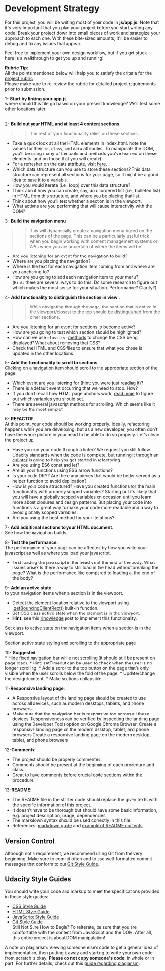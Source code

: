 # Development Strategy
For this project, you will be writing most of your code in **js/app.js**. Note that it's very important that you plan your project before you start writing any code! Break your project down into small pieces of work and strategize your approach to each one. With these bite-sized amounts, it'll be easier to debug and fix any issues that appear.

Feel free to implement your own design workflow, but if you get stuck -- here is a walkthrough to get you up and running!

**Rubric Tip**: <br>
All the points mentioned below will help you to satisfy the criteria for the [project rubric](./Project-1-Landing-Page/Landing-Page-rubric.md).<br> 
  Please make sure to re-review the rubric for detailed project requirements prior to submission.

1- **Start by linking your app.js**. <br>
    where should this file go based on your present knowledge? We’ll test some other locations later.<br><br>

2- **Build out your HTML and at least 4 content sections**.<br> 
>>The rest of your functionality relies on these sections.
   * Take a quick look at all the HTML elements in index.html. Note the values for their `id`, `class`, and `data` attributes. To manipulate the DOM, you'll be using many of the tools and methods you've learned on these elements (and on those that you will create).
   * For a refresher on the data attribute, visit [here](https://www.w3schools.com/tags/att_data-.asp).
   * Which data structure can you use to store these sections? This data structure can represent all sections for your page, so it might be a good idea to save it to a variable.
   * How you would iterate (i.e., loop) over this data structure?
   * Think about how you can create, say, an unordered list (i.e., bulleted list) in HTML from this structure, and where you be placing that list.
   * Think about how you’ll test whether a section is in the viewport.
   * What actions are you performing that will cause interactivity with the DOM?
  
3- **Build the navigation menu**.<br> 
>>This will dynamically create a navigation menu based on the sections of the page. 
     This can be a particularly useful trick when you begin working with content management systems or APIs when you are uncertain of where the items will be.
   * Are you listening for an event for the navigation to build?
   * Where are you placing the navigation?
   * Where is the text for each navigation item coming from and where are you anchoring to?
   * How are you going to add each navigation item to your menu? <br>(`Hint`: there are several ways to do this. 
                                                                  Do some research to figure out which makes the most sense for your situation. Performance? Clarity?).<br>
    
4- **Add functionality to distinguish the section in view** . <br> 
>>While navigating through the page, the section that is active in the viewport/closest to the top should be distinguished from the other sections.
   * Are you listening for an event for sections to become active?
   * How are you going to test which section should be highlighted?
   * How can we use `classList` [methods](https://developer.mozilla.org/en-US/docs/Web/API/Element/classList#Methods) to change the CSS being displayed? What about removing that CSS?
   * Check the HTML and CSS files to ensure that what you chose is updated in the other locations.<br>

5- **Add the functionality to scroll to sections**.<br>Clicking on a navigation item should scroll to the appropriate section of the page.<br>
   * Which event are you listening for (hint: you were just reading it)?
   * There is a default event occurring that we need to stop. How?
   * If you don’t recall how HTML page anchors work, [read more](https://developer.mozilla.org/en-US/docs/Web/HTML/Element/a#Examples) to figure out which variables you should set.
   * There are several javascript methods for scrolling. Which seems like it may be the most simple?<br>

6- **REFACTOR**. <br>At this point, your code should be working properly. Ideally, refactoring happens while you are developing, but as a new developer, you often don’t have the whole picture in your head to be able to do so properly. Let’s clean the project up.
   * Have you run your code through a linter? We request you still follow Udacity standards when the code is complete, but running it through an [eslinter](https://eslint.org/demo) is going to help you get started in refactoring.
   * Are you using ES6 const and let?
   * Are all your functions using ES6 arrow functions?
   * Is your code DRY? Are there any pieces that would be better served as a helper function to avoid duplication?
   * How is your code structured? Have you created functions for the main functionality with properly scoped variables? Starting out it’s likely that you will have a globally scoped variables on occasion until you learn more about closures and design patterns. But placing your code into functions is a great way to make your code more readable and a way to avoid globally scoped variables.
   * Are you using the best method for your iterations?<br>

7- **Add additional sections to your HTML document**.<br> See how the navigation builds.<br>

8- **Test the performance**.<br> The performance of your page can be affected by how you write your javascript as well as where you load your javascript.
   * Test loading the javascript in the head vs at the end of the body. What issues arise? Is there a way to still load in the head without breaking the page? What is the performance like compared to loading at the end of the body?<br>

9- **Add an active state** <br>to your navigation items when a section is in the viewport.
   * Detect the element location relative to the viewport using [.getBoundingClientRect()](https://developer.mozilla.org/en-US/docs/Web/API/Element/getBoundingClientRect) built-in function.
   * Set CSS class active state when the element is in the viewport.
   * **Hint**: see this [Knowledge](https://knowledge.udacity.com/questions/85408) post to implement this functionality.

Set class to active state on the navigation items when a section is in the viewport.


Section active state styling and scrolling to the appropriate page<br>

10- **Suggested**:<br>
    * Hide fixed navigation bar while not scrolling (it should still be present on page load).
    * Hint: setTimeout can be used to check when the user is no longer scrolling.
    * Add a scroll to the top button on the page that’s only visible when the user scrolls below the fold of the page.
    * Update/change the design/content.
    * Make sections collapsible.<br>

11-**Responsive landing page**:<br>
  * A Responsive layout of the landing page should be created to use across all devices, such as modern desktops, tablets, and phone browsers.
  * Make sure that the navigation bar is responsive too across all these devices.
Responsiveness can be verified by inspecting the landing page using the Developer Tools option on Google Chrome Browser.
Create a responsive landing page on the modern desktop, tablet, and phone browsers
Create a responsive landing page on the modern desktop, tablet, and phone browsers<br>

12-**Comments**:<br>
   * The project should be properly commented.
   * Comments should be present at the beginning of each procedure and class.
   * Great to have comments before crucial code sections within the procedure.<br>

13-**README**:<br>
   * The README file in the starter code should replace the given texts with the specific information of this project.
   * It doesn’t have to be thorough but should have some basic information, e.g. project description, usage, dependencies
   * The markdown syntax should be used correctly in this file.
   * References: [markdown guide](https://www.markdownguide.org/basic-syntax/) and [example of README contents](https://www.markdownguide.org/basic-syntax/)
## Version Control
Although not a requirement, we recommend using Git from the very beginning. Make sure to commit often and to use well-formatted commit messages that conform to our [Git Style Guide](https://udacity.github.io/git-styleguide/).

## Udacity Style Guides
You should write your code and markup to meet the specifications provided in these style guides:

* [CSS Style Guide](http://udacity.github.io/frontend-nanodegree-styleguide/css.html)
* [HTML Style Guide](http://udacity.github.io/frontend-nanodegree-styleguide/index.html)
* [JavaScript Style Guide](http://udacity.github.io/frontend-nanodegree-styleguide/javascript.html)
* [Git Style Guide](https://udacity.github.io/git-styleguide/) <br>
Still Not Sure How to Begin?
To reiterate, be sure that you are comfortable with the content from JavaScript and the DOM. After all, this entire project is about DOM manipulation!

A note on plagiarism: Viewing someone else’s code to get a general idea of implementation, then putting it away and starting to write your own code from scratch is okay. **Please do not copy someone's code**, in whole or in part. For further details, check out this [guide regarding plagiarism](https://udacity.zendesk.com/hc/en-us/categories/360000151251-Plagiarism).
